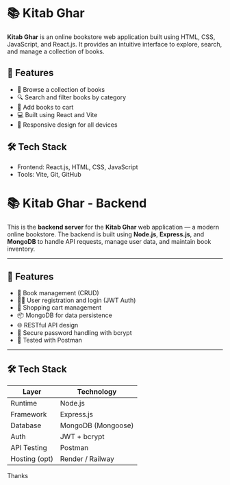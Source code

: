 # 📚 Kitab Ghar

**Kitab Ghar** is an online bookstore web application built using HTML, CSS, JavaScript, and React.js. It provides an intuitive interface to explore, search, and manage a collection of books.

## 🚀 Features

- 📖 Browse a collection of books
- 🔍 Search and filter books by category
- 🛒 Add books to cart
- 💻 Built using React and Vite
- 📱 Responsive design for all devices

## 🛠️ Tech Stack

- Frontend: React.js, HTML, CSS, JavaScript
- Tools: Vite, Git, GitHub
 # 📚 Kitab Ghar - Backend

This is the **backend server** for the **Kitab Ghar** web application — a modern online bookstore. The backend is built using **Node.js**, **Express.js**, and **MongoDB** to handle API requests, manage user data, and maintain book inventory.

---

## 🚀 Features

- 📖 Book management (CRUD)
- 🧑‍💼 User registration and login (JWT Auth)
- 🛒 Shopping cart management
- 📦 MongoDB for data persistence
- 🌐 RESTful API design
- 🔐 Secure password handling with bcrypt
- 🧪 Tested with Postman

---

## 🛠️ Tech Stack

| Layer         | Technology          |
|---------------|---------------------|
| Runtime       | Node.js             |
| Framework     | Express.js          |
| Database      | MongoDB (Mongoose)  |
| Auth          | JWT + bcrypt        |
| API Testing   | Postman             |
| Hosting (opt) | Render / Railway    |

Thanks




